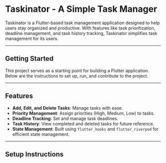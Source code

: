 # Taskinator - A Simple Task Manager

Taskinator is a Flutter-based task management application designed to help users stay organized and productive. With features like task prioritization, deadline management, and task history tracking, Taskinator simplifies task management for its users.

---

## Getting Started

This project serves as a starting point for building a Flutter application. Below are the instructions to set up, run, and contribute to the project.

---

## Features

- **Add, Edit, and Delete Tasks**: Manage tasks with ease.
- **Priority Management**: Assign priorities (High, Medium, Low) to tasks.
- **Deadline Tracking**: Set and manage task deadlines.
- **Task History**: View completed and deleted tasks for future reference.
- **State Management**: Built using `flutter_hooks` and `flutter_riverpod` for efficient state management.

---

## Setup Instructions



